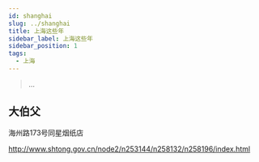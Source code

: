 ```yaml
---
id: shanghai
slug: ../shanghai
title: 上海这些年
sidebar_label: 上海这些年
sidebar_position: 1
tags:
  - 上海
---
```


> ...

## 大伯父

海州路173号同星烟纸店

http://www.shtong.gov.cn/node2/n253144/n258132/n258196/index.html
